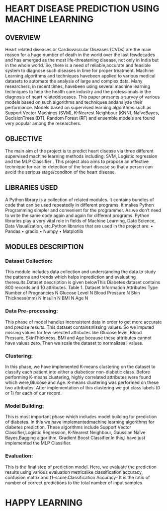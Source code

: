 # HEART DISEASE PREDICTION USING MACHINE LEARNING



## OVERVIEW

  Heart related diseases or Cardiovascular Diseases (CVDs) are the main reason for a huge number of death in the world over the last fewdecades and has emerged as the most life-threatening disease, not only in India but in the whole world. So, there is a need of reliable,accurate and feasible system to diagnose such diseases in time for proper treatment. Machine Learning algorithms and techniques havebeen applied to various medical datasets to automate the analysis of large and complex data. Many researchers, in recent times, havebeen using several machine learning techniques to help the health care industry and the professionals in the diagnosis of heart relateddiseases. This paper presents a survey of various models based on such algorithms and techniques andanalyze their performance. Models based on supervised learning algorithms such as Support Vector Machines (SVM), K-Nearest Neighbour (KNN), NaïveBayes, DecisionTrees (DT), Random Forest (RF) and ensemble models are found very popular among the researchers.

## OBJECTIVE 

The main aim of the project is to predict heart disease via three different supervised machine learning methods including: SVM, Logistic regression and the MLP Classifier . This project also aims to propose an effective technique for earlier detection of the heart disease so that a person can avoid the serious stage/conditon of the heart disease.

## LIBRARIES USED

A Python library is a collection of related modules. It contains bundles of code that can be used repeatedly in different programs. It makes Python Programming simpler and convenient for the programmer. As we don’t need to write the same code again and again for different programs. Python libraries play a very vital role in fields of Machine Learning, Data Science, Data Visualization, etc.Python libraries that are used in the project are:
• Pandas
• gradio
• Numpy
• Matplotlib

## MODULES DESCRIPTION


### Dataset Collection:
This module includes data collection and understanding the data to study the patterns and trends which helps inprediction and evaluating theresults.Dataset description is given belowThis Diabetes dataset contains 800 records and 10 attributes.
Table 1. Dataset Information
Attributes Type
Number of Pregnancies N
Glucose Level N
 Blood Pressure N
Skin Thickness(mm) N
Insulin N
BMI N
Age N

### Data Pre-processing:
This phase of model handles inconsistent data in order to get more accurate and precise results. This dataset containsmissing values. So we imputed missing values for few selected attributes like Glucose level, Blood Pressure, SkinThickness, BMI and Age because these attributes cannot have values zero. Then we scale the dataset to normalizeall values.

### Clustering:
In this phase, we have implemented K-means clustering on the dataset to classify each patient into either a diabeticor non-diabetic class. Before performing K-means clustering, highly correlated attributes were found which were,Glucose and Age. K-means clustering was performed on these two attributes. After implementation of this
clustering we got class labels (0 or 1) for each of our record.

### Model Building:
This is most important phase which includes model building for prediction of diabetes. In this we have implementedmachine learning algorithms for diabetes prediction. These algorithms include Support Vector Classifier,Logistic Regression, K-Nearest Neighbour, Gaussian Naïve Bayes,Bagging algorithm, Gradient Boost Classifier.In this,I have just implemented the MLP Classifier.

### Evaluation:
This is the final step of prediction model. Here, we evaluate the prediction results using various evaluation metricslike classification accuracy, confusion matrix and f1-score.Classification Accuracy- It is the ratio of number of correct predictions to the total number of input samples. 


# HAPPY LEARNING
